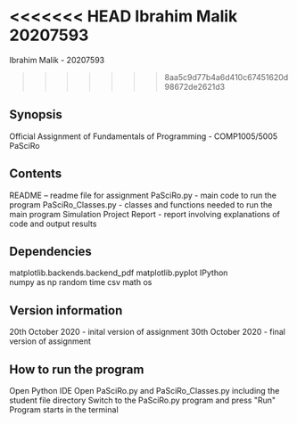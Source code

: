 <<<<<<< HEAD
Ibrahim Malik
20207593
=======
Ibrahim Malik - 20207593
>>>>>>> 8aa5c9d77b4a6d410c67451620d98672de2621d3

## Synopsis

Official Assignment of Fundamentals of Programming - COMP1005/5005
PaSciRo

## Contents

README – readme file for assignment
PaSciRo.py - main code to run the program
PaSciRo_Classes.py - classes and functions needed to run the main program
Simulation Project Report - report involving explanations of code and output results

## Dependencies

matplotlib.backends.backend_pdf
matplotlib.pyplot
IPython  
numpy as np
random
time
csv
math
os

## Version information

20th October 2020 - inital version of assignment
30th October 2020 - final version of assignment

## How to run the program

Open Python IDE
Open PaSciRo.py and PaSciRo_Classes.py  including the student file directory
Switch to the PaSciRo.py program and press "Run"
Program starts in the terminal

